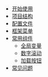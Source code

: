 * [开始使用](start/)
* [项目结构](file/)
* [配置文件](config/)
* [框架菜单](menu/)
* [常用组件](javascript:;)
    - [全局变量](component/context)
	- [数字滚动](component/count)
	- [加载按钮](component/button)
* [常见问题](question/)

<div class="ew-doc-adv-list">
  
</div>